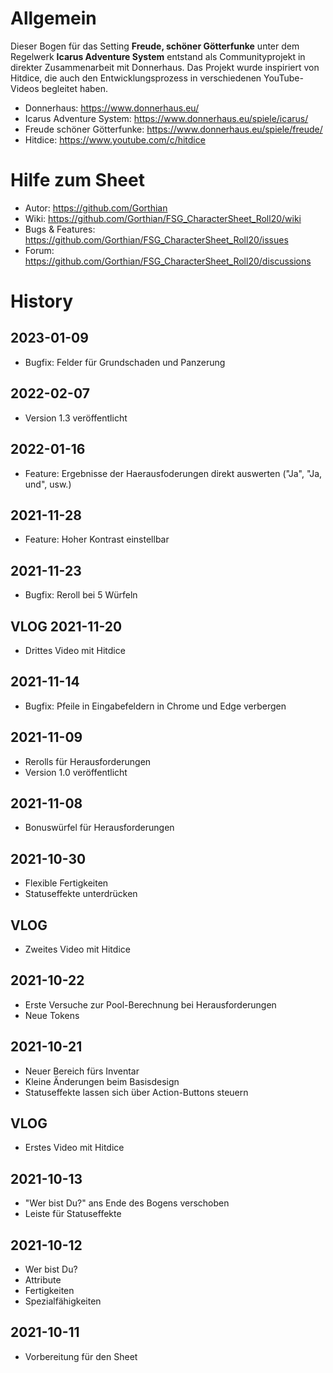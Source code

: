 # Allgemein

Dieser Bogen für das Setting **Freude, schöner Götterfunke** unter dem Regelwerk **Icarus Adventure System** entstand als Communityprojekt in direkter Zusammenarbeit mit Donnerhaus.
Das Projekt wurde inspiriert von Hitdice, die auch den Entwicklungsprozess in verschiedenen YouTube-Videos begleitet haben.

- Donnerhaus: https://www.donnerhaus.eu/
- Icarus Adventure System: https://www.donnerhaus.eu/spiele/icarus/
- Freude schöner Götterfunke: https://www.donnerhaus.eu/spiele/freude/
- Hitdice: https://www.youtube.com/c/hitdice


# Hilfe zum Sheet

- Autor: https://github.com/Gorthian
- Wiki: https://github.com/Gorthian/FSG_CharacterSheet_Roll20/wiki
- Bugs & Features: https://github.com/Gorthian/FSG_CharacterSheet_Roll20/issues
- Forum: https://github.com/Gorthian/FSG_CharacterSheet_Roll20/discussions

# History

## 2023-01-09
- Bugfix: Felder für Grundschaden und Panzerung

## 2022-02-07
- Version 1.3 veröffentlicht

## 2022-01-16
- Feature: Ergebnisse der Haerausfoderungen direkt auswerten ("Ja", "Ja, und", usw.)

## 2021-11-28
- Feature: Hoher Kontrast einstellbar

## 2021-11-23
- Bugfix: Reroll bei 5 Würfeln

## VLOG 2021-11-20
- Drittes Video mit Hitdice

## 2021-11-14
- Bugfix: Pfeile in Eingabefeldern in Chrome und Edge verbergen

## 2021-11-09
- Rerolls für Herausforderungen
- Version 1.0 veröffentlicht

## 2021-11-08
- Bonuswürfel für Herausforderungen

## 2021-10-30
- Flexible Fertigkeiten
- Statuseffekte unterdrücken

## VLOG
- Zweites Video mit Hitdice

## 2021-10-22
- Erste Versuche zur Pool-Berechnung bei Herausforderungen
- Neue Tokens

## 2021-10-21
- Neuer Bereich fürs Inventar
- Kleine Änderungen beim Basisdesign
- Statuseffekte lassen sich über Action-Buttons steuern

## VLOG
- Erstes Video mit Hitdice

## 2021-10-13
- "Wer bist Du?" ans Ende des Bogens verschoben
- Leiste für Statuseffekte

## 2021-10-12
- Wer bist Du?
- Attribute
- Fertigkeiten
- Spezialfähigkeiten

## 2021-10-11
- Vorbereitung für den Sheet
